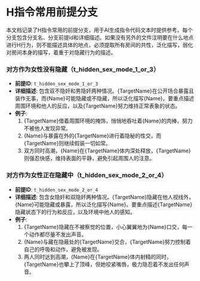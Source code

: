 # H指令常用前提分支

本文档记录了H指令常用的前提分支，用于AI生成指令代码文本时提供参考。每个分支包含分支名、分支前提id和详细描述。如果没有另外的文件注明要在什么地点进行H行为，则不能描述具体的地点，必须提取所有房间的共性，泛化描写，弱化对房间本身的描写，着重于对隐藏行为的描述。

### 对方作为女性没有隐藏（t_hidden_sex_mode_1_or_3）
- **前提ID**: `t_hidden_sex_mode_1_or_3`
- **详细描述**: 包含双不隐奸和男隐奸两种情况。{TargetName}在公开场合暴露且装作无事，而{Name}可能隐藏或不隐藏，所以泛化描写{Name}。要重点描述周围环境和他人的反应，以及{TargetName}努力维持正常表象的状态。
- **例子**:
  1. {TargetName}借着周围环境的掩饰，悄悄地吞吐着{Name}的肉棒，努力不被他人发现异常。
  2. {Name}与暴露在外的{TargetName}进行着隐秘的性交，而{TargetName}则继续假装一切如常。
  3. 双方同时高潮，{Name}在{TargetName}体内深处释放，{TargetName}则强忍快感，维持表面的平静，避免引起周围人的注意。

### 对方作为女性正在隐藏中（t_hidden_sex_mode_2_or_4）
- **前提ID**: `t_hidden_sex_mode_2_or_4`
- **详细描述**: 包含女隐奸和双隐奸两种情况。{TargetName}隐藏在他人视线外，{Name}可能隐藏或暴露，所以泛化描写{Name}。要重点描述{TargetName}隐藏状态下的行为和反应，以及环境中他人的感知。
- **例子**:
  1. {TargetName}隐藏在不被察觉的位置，小心翼翼地为{Name}口交，每一个动作都尽量不发出声音。
  2. {Name}与藏在隐蔽处的{TargetName}交合，{TargetName}努力控制着自己的呼吸和动作，避免被发现。
  3. 两人同时达到高潮，{Name}在{TargetName}体内射精的同时，{TargetName}也攀上了顶峰，但她咬紧嘴唇，极力隐忍着不发出任何声音。
